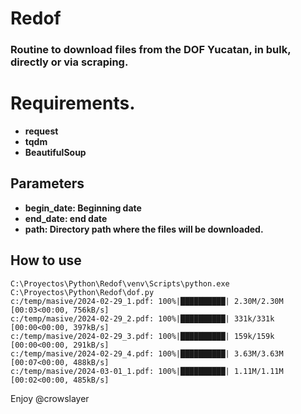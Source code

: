 # Redof
### Routine to download files from the DOF Yucatan, in bulk, directly or via scraping.

# Requirements.
- **request**
- **tqdm**
- **BeautifulSoup**

## Parameters

- **begin_date: Beginning date**
- **end_date: end date**
- **path: Directory path where the files will be downloaded.**


## How to use

```
C:\Proyectos\Python\Redof\venv\Scripts\python.exe C:\Proyectos\Python\Redof\dof.py 
c:/temp/masive/2024-02-29_1.pdf: 100%|██████████| 2.30M/2.30M [00:03<00:00, 756kB/s] 
c:/temp/masive/2024-02-29_2.pdf: 100%|██████████| 331k/331k [00:00<00:00, 397kB/s]
c:/temp/masive/2024-02-29_3.pdf: 100%|██████████| 159k/159k [00:00<00:00, 291kB/s]
c:/temp/masive/2024-02-29_4.pdf: 100%|██████████| 3.63M/3.63M [00:07<00:00, 488kB/s]
c:/temp/masive/2024-03-01_1.pdf: 100%|██████████| 1.11M/1.11M [00:02<00:00, 485kB/s]
```

Enjoy
@crowslayer
